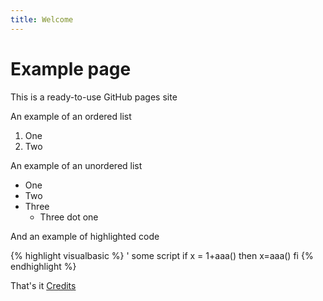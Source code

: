 ```yaml
---
title: Welcome
---
```

# Example page
This is a ready-to-use GitHub pages site

An example of an ordered list
1. One
1. Two

An example of an unordered list
- One
- Two
- Three
  - Three dot one
  
And an example of highlighted code

{% highlight visualbasic %}
' some script
if x = 1+aaa() then
	x=aaa()
fi
{% endhighlight %}

That's it
[Credits](credits.md)
